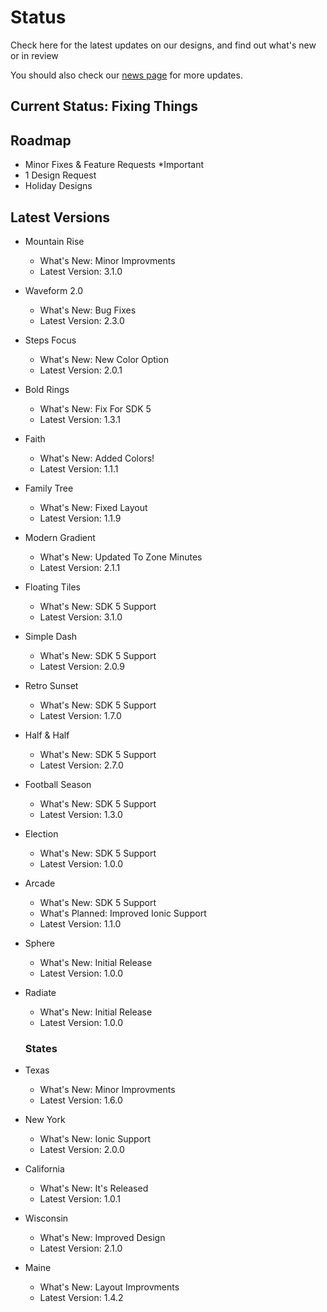 # Status
Check here for the latest updates on our designs, and find out what's new or in review

You should also check our [news page](https://momentric-9b1d4.web.app/News) for more updates.

## Current Status: Fixing Things

## Roadmap
- Minor Fixes & Feature Requests *Important
- 1 Design Request
- Holiday Designs

## Latest Versions

- Mountain Rise
  - What's New: Minor Improvments
  - Latest Version: 3.1.0
  
- Waveform 2.0
  - What's New: Bug Fixes
  - Latest Version: 2.3.0
  
- Steps Focus
  - What's New: New Color Option
  - Latest Version: 2.0.1
  
- Bold Rings
  - What's New: Fix For SDK 5
  - Latest Version: 1.3.1
  
- Faith
  - What's New: Added Colors!
  - Latest Version: 1.1.1
  
- Family Tree
  - What's New: Fixed Layout
  - Latest Version: 1.1.9
  
- Modern Gradient
  - What's New: Updated To Zone Minutes
  - Latest Version: 2.1.1
  
- Floating Tiles
  - What's New:  SDK 5 Support
  - Latest Version: 3.1.0
  
- Simple Dash
  - What's New: SDK 5 Support
  - Latest Version: 2.0.9
  
- Retro Sunset
  - What's New: SDK 5 Support
  - Latest Version: 1.7.0
  
- Half & Half
  - What's New: SDK 5 Support
  - Latest Version: 2.7.0
  
- Football Season
  - What's New: SDK 5 Support
  - Latest Version: 1.3.0
  
- Election
  - What's New: SDK 5 Support
  - Latest Version: 1.0.0
  
- Arcade
  - What's New: SDK 5 Support
  - What's Planned: Improved Ionic Support
  - Latest Version: 1.1.0

- Sphere
  - What's New: Initial Release
  - Latest Version: 1.0.0

- Radiate
  - What's New: Initial Release
  - Latest Version: 1.0.0
  
  ### States
  
- Texas
  - What's New: Minor Improvments
  - Latest Version: 1.6.0
  
- New York
  - What's New: Ionic Support
  - Latest Version: 2.0.0
  
- California
  - What's New: It's Released
  - Latest Version: 1.0.1
  
- Wisconsin
  - What's New: Improved Design
  - Latest Version: 2.1.0
  
- Maine
  - What's New: Layout Improvments
  - Latest Version: 1.4.2
